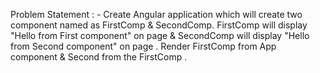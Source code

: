 Problem Statement : - 
Create Angular application which will create two component named as FirstComp & SecondComp. 
FirstComp will display "Hello from First component" on page
& 
SecondComp will display "Hello from Second component" on page . 
Render FirstComp from App component & Second from the FirstComp . 
